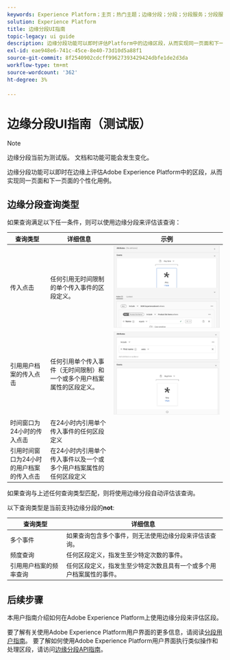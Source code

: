 ```yaml
---
keywords: Experience Platform；主页；热门主题；边缘分段；分段；分段服务；分段服务；UI指南；流式边缘；
solution: Experience Platform
title: 边缘分段UI指南
topic-legacy: ui guide
description: 边缘分段功能可以即时评估Platform中的边缘区段，从而实现同一页面和下一页面个性化用例。
exl-id: eae948e6-741c-45ce-8e40-73d10d5a88f1
source-git-commit: 8f2540902cdcff99627393429424dbfe1de2d3da
workflow-type: tm+mt
source-wordcount: '362'
ht-degree: 3%

---
```


# 边缘分段UI指南（测试版）

>[!NOTE]
>
>边缘分段当前为测试版。 文档和功能可能会发生变化。

边缘分段功能可以即时在边缘上评估Adobe Experience Platform中的区段，从而实现同一页面和下一页面的个性化用例。

## 边缘分段查询类型

如果查询满足以下任一条件，则可以使用边缘分段来评估该查询：

| 查询类型 | 详细信息 | 示例 |
| ---------- | ------- | ------- |
| 传入点击 | 任何引用无时间限制的单个传入事件的区段定义。 | ![](../images/ui/edge-segmentation/incoming-hit.png) |
| 引用用户档案的传入点击 | 任何引用单个传入事件（无时间限制）和一个或多个用户档案属性的区段定义。 | ![](../images/ui/edge-segmentation/profile-hit.png) |
| 时间窗口为24小时的传入点击 | 在24小时内引用单个传入事件的任何区段定义 |  |
| 引用时间窗口为24小时的用户档案的传入点击 | 在24小时内引用单个传入事件以及一个或多个用户档案属性的任何区段定义 |  |

如果查询与上述任何查询类型匹配，则将使用边缘分段自动评估该查询。

以下查询类型是当前支持边缘分段的&#x200B;**not**:

| 查询类型 | 详细信息 |
| ---------- | ------- |
| 多个事件 | 如果查询包含多个事件，则无法使用边缘分段来评估该查询。 |
| 频度查询 | 任何区段定义，指发生至少特定次数的事件。 |  |
| 引用用户档案的频率查询 | 任何区段定义，指发生至少特定次数且具有一个或多个用户档案属性的事件。 |  |

## 后续步骤

本用户指南介绍如何在Adobe Experience Platform上使用边缘分段来评估区段。

要了解有关使用Adobe Experience Platform用户界面的更多信息，请阅读[分段用户指南](./overview.md)。 要了解如何使用Adobe Experience Platform用户界面执行类似操作和处理区段，请访问[边缘分段API指南](../api/edge-segmentation.md)。
